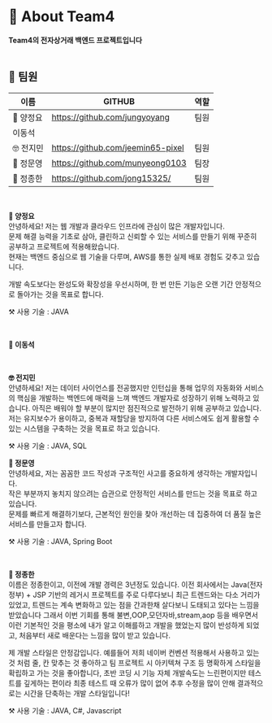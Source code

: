 # 👋 About Team4


**Team4의 전자상거래 백엔드 프로젝트입니다**
<br>
<br>

## 👥 팀원

| 이름 | GITHUB | 역할 |
| --- | --- | --- |
| 🦔 양정요 | https://github.com/jungyoyang | 팀원 |
| 이동석 |  |  |
| 🤓 전지민 | https://github.com/jeemin65-pixel | 팀원 |
| 🐨 정문영 | https://github.com/munyeong0103 | 팀장 |
| 🫠 정종한 |  https://github.com/jong15325/  |  팀원  |

<br>

**🦔 양정요**
<br>
안녕하세요! 저는 웹 개발과 클라우드 인프라에 관심이 많은 개발자입니다.  
문제 해결 능력을 기초로 삼아, 클린하고 신뢰할 수 있는 서비스를 만들기 위해 꾸준히 공부하고 프로젝트에 적용해왔습니다.  
현재는 백엔드 중심으로 웹 기술을 다루며, AWS를 통한 실제 배포 경험도 갖추고 있습니다.

개발 속도보다는 완성도와 확장성을 우선시하며, 한 번 만든 기능은 오랜 기간 안정적으로 돌아가는 것을 목표로 합니다.

⚒️ 사용 기술 : JAVA

<br>

**👤 이동석**
<br>

<br>

**🤓 전지민**
<br>
안녕하세요! 저는 데이터 사이언스를 전공했지만 인턴십을 통해 업무의 자동화와 서비스의 핵심을 개발하는 백엔드에 매력을 느껴 백엔드 개발자로 성장하기 위해 노력하고 있습니다.
아직은 배워야 할 부분이 많지만 점진적으로 발전하기 위해 공부하고 있습니다. 저는 유지보수가 용이하고, 중복과 재할당을 방지하여 다른 서비스에도 쉽게 활용할 수 있는 시스템을 구축하는 것을 목표로 하고 있습니다.

⚒️ 사용 기술 : JAVA, SQL


**🐨 정문영**
<br>
안녕하세요, 저는 꼼꼼한 코드 작성과 구조적인 사고를 중요하게 생각하는 개발자입니다. 
<br>
작은 부분까지 놓치지 않으려는 습관으로 안정적인 서비스를 만드는 것을 목표로 하고 있습니다.
<br>
문제를 빠르게 해결하기보다, 근본적인 원인을 찾아 개선하는 데 집중하여 더 품질 높은 서비스를 만들고자 합니다.

⚒️ 사용 기술 : JAVA, Spring Boot

<br>

**🫠 정종한**
<br>
이름은 정종한이고, 이전에 개발 경력은 3년정도 있습니다.
이전 회사에서는 Java(전자정부) + JSP 기반의 레거시 프로젝트를 주로 다루다보니
최근 트렌드와는 다소 거리가 있었고, 트렌드는 계속 변화하고 있는 점을 간과한채 살다보니 도태되고 있다는 느낌을 받았습니다
그래서 이번 기회를 통해 불변,OOP,모던자바,stream,aop 등을 배우면서 
이런 기본적인 것을 평소에 내가 알고 이해를하고 개발을 했었는지 많이 반성하게 되었고, 처음부터 새로 배운다는 느낌을 많이 받고 있습니다.
 
제 개발 스타일은 안정감입니다. 예를들어 저희 네이버 컨벤션 적용해서 사용하고 있는 것 처럼 줄, 칸 맞추는 것 좋아하고
팀 프로젝트 시 아키텍쳐 구조 등 명확하게 스타일을 확립하고 가는 것을 좋아합니다, 초반 코딩 시 기능 자체 개발속도는 느린편이지만 테스트를 깊게하는 편이라
최종 테스트 때 오류가 많이 없어 추후 수정을 많이 안해 결과적으로는 시간을 단축하는 개발 스타일입니다!

⚒️ 사용 기술 : JAVA, C#, Javascript
